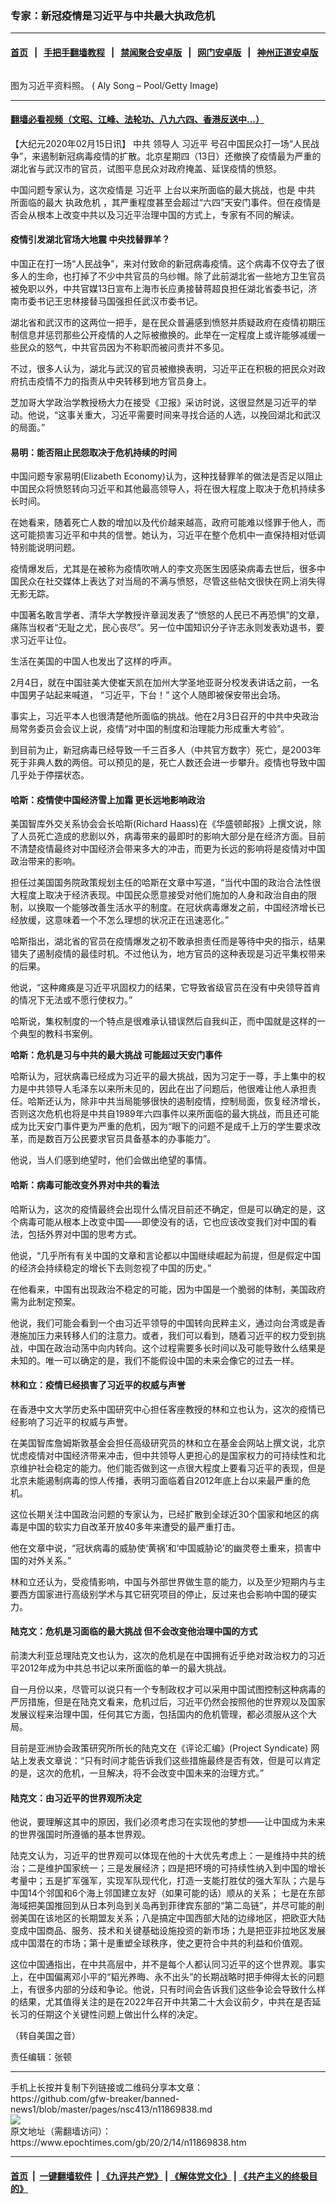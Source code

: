 ### 专家：新冠疫情是习近平与中共最大执政危机
------------------------

#### [首页](https://github.com/gfw-breaker/banned-news1/blob/master/README.md) &nbsp;&nbsp;|&nbsp;&nbsp; [手把手翻墙教程](https://github.com/gfw-breaker/guides/wiki) &nbsp;&nbsp;|&nbsp;&nbsp; [禁闻聚合安卓版](https://github.com/gfw-breaker/bn-android) &nbsp;&nbsp;|&nbsp;&nbsp; [网门安卓版](https://github.com/oGate2/oGate) &nbsp;&nbsp;|&nbsp;&nbsp; [神州正道安卓版](https://github.com/SzzdOgate/update) 



<div><img alt="" class="aligncenter wp-post-image" src="https://i.epochtimes.com/assets/uploads/2019/06/xi-jinping-GettyImages-598847582-600x400.jpg"/>
<div class="red16 caption">
 <p>
  图为习近平资料照。 ( Aly Song – Pool/Getty Image)
 </p>
</div>
</div><hr/>

#### [翻墙必看视频（文昭、江峰、法轮功、八九六四、香港反送中...）](https://github.com/gfw-breaker/banned-news1/blob/master/pages/link3.md)

<div><p>
 【大纪元2020年02月15日讯】
 <ok href="https://www.epochtimes.com/gb/tag/%E4%B8%AD%E5%85%B1.html">
  中共
 </ok>
 领导人
 <ok href="https://www.epochtimes.com/gb/tag/%E4%B9%A0%E8%BF%91%E5%B9%B3.html">
  习近平
 </ok>
 号召中国民众打一场“人民战争”，来遏制新冠病毒疫情的扩散。北京星期四（13日）还撤换了疫情最为严重的湖北省与武汉市的官员，试图平息民众对政府掩盖、延误疫情的愤怒。
</p>
<p>
 中国问题专家认为，这次疫情是
 <ok href="https://www.epochtimes.com/gb/tag/%E4%B9%A0%E8%BF%91%E5%B9%B3.html">
  习近平
 </ok>
 上台以来所面临的最大挑战，也是
 <ok href="https://www.epochtimes.com/gb/tag/%E4%B8%AD%E5%85%B1.html">
  中共
 </ok>
 所面临的最大
 <ok href="https://www.epochtimes.com/gb/tag/%E6%89%A7%E6%94%BF%E5%8D%B1%E6%9C%BA.html">
  执政危机
 </ok>
 ，其严重程度甚至会超过“六四”天安门事件。但在疫情是否会从根本上改变中共以及习近平治理中国的方式上，专家有不同的解读。
</p>
<div class="wsw">
 <h4>
  <strong>
   疫情引发湖北官场大地震 中央找替罪羊？
  </strong>
 </h4>
 <p>
  中国正在打一场“人民战争”，来对付致命的新冠病毒疫情。这个病毒不仅夺去了很多人的生命，也打掉了不少中共官员的乌纱帽。除了此前湖北省一些地方卫生官员被免职以外，中共官媒13日宣布上海市长应勇接替蒋超良担任湖北省委书记，济南市委书记王忠林接替马国强担任武汉市委书记。
 </p>
 <p>
  湖北省和武汉市的这两位一把手，是在民众普遍感到愤怒并质疑政府在疫情初期压制信息并惩罚那些公开疫情的人之际被撤换的。此举在一定程度上或许能够减缓一些民众的怒气，中共官员因为不称职而被问责并不多见。
 </p>
 <p>
  不过，很多人认为，湖北与武汉的官员被撤换表明，习近平正在积极的把民众对政府抗击疫情不力的指责从中央转移到地方官员身上。
 </p>
 <p>
  芝加哥大学政治学教授杨大力在接受《卫报》采访时说，这很显然是习近平的举动。他说，“这事关重大，习近平需要时间来寻找合适的人选，以挽回湖北和武汉的局面。”
 </p>
 <h4>
  <strong>
   易明：能否阻止民怨取决于危机持续的时间
  </strong>
 </h4>
 <p>
  中国问题专家易明(Elizabeth Economy)认为，这种找替罪羊的做法是否足以阻止中国民众将愤怒转向习近平和其他最高领导人，将在很大程度上取决于危机持续多长时间。
 </p>
 <p>
  在她看来，随着死亡人数的增加以及代价越来越高，政府可能难以怪罪于他人，而这可能损害习近平和中共的信誉。她认为，习近平在整个危机中一直保持相对低调特别能说明问题。
 </p>
 <p>
  疫情爆发后，尤其是在被称为疫情吹哨人的李文亮医生因感染病毒去世后，很多中国民众在社交媒体上表达了对当局的不满与愤怒，尽管这些帖文很快在网上消失得无影无踪。
 </p>
 <p>
  中国著名敢言学者、清华大学教授许章润发表了“愤怒的人民已不再恐惧”的文章，痛陈当权者“无耻之尤，民心丧尽”。另一位中国知识分子许志永则发表劝退书，要求习近平让位。
 </p>
 <p>
  生活在美国的中国人也发出了这样的呼声。
 </p>
 <p>
  2月4日，就在中国驻美大使崔天凯在加州大学圣地亚哥分校发表讲话之前，一名中国男子站起来喊道， “习近平，下台！” 这个人随即被保安带出会场。
 </p>
 <p>
  事实上，习近平本人也很清楚他所面临的挑战。他在2月3日召开的中共中央政治局常务委员会会议上说，疫情“对中国的制度和治理能力形成重大考验”。
 </p>
 <p>
  到目前为止，新冠病毒已经导致一千三百多人（中共官方数字）死亡，是2003年死于非典人数的两倍。可以预见的是，死亡人数还会进一步攀升。疫情也导致中国几乎处于停摆状态。
 </p>
 <h4>
  <strong>
   哈斯：疫情使中国经济雪上加霜 更长远地影响政治
  </strong>
 </h4>
 <p>
  美国智库外交关系协会会长哈斯(Richard Haass)在《华盛顿邮报》上撰文说，除了人员死亡造成的悲剧以外，病毒带来的最即时的影响大部分是在经济方面。目前不清楚疫情最终对中国经济会带来多大的冲击，而更为长远的影响将是疫情对中国政治带来的影响。
 </p>
 <p>
  担任过美国国务院政策规划主任的哈斯在文章中写道，“当代中国的政治合法性很大程度上取决于经济表现。中国民众愿意接受对他们施加的人身和政治自由的限制，以换取一个能够改善生活水平的制度。在冠状病毒爆发之前，中国经济增长已经放缓，这意味着一个不怎么理想的状况正在迅速恶化。”
 </p>
 <p>
  哈斯指出，湖北省的官员在疫情爆发之初不敢承担责任而是等待中央的指示，结果错失了遏制疫情的最佳时机。不过他认为，地方官员的这种表现是习近平集权带来的后果。
 </p>
 <p>
  他说，“这种瘫痪是习近平巩固权力的结果，它导致省级官员在没有中央领导首肯的情况下无法或不愿行使权力。”
 </p>
 <p>
  哈斯说，集权制度的一个特点是很难承认错误然后自我纠正，而中国就是这样的一个典型的教科书案例。
 </p>
 <p>
  <strong>
   哈斯：危机是习与中共的最大挑战 可能超过天安门事件
  </strong>
 </p>
 <p>
  哈斯认为，冠状病毒已经成为习近平的最大挑战，因为习定于一尊，手上集中的权力是中共领导人毛泽东以来所未见的，因此在出了问题后，他很难让他人承担责任。哈斯还认为，除非中共当局能够很快的遏制疫情，控制局面，恢复经济增长，否则这次危机也将是中共自1989年六四事件以来所面临的最大挑战，而且还可能成为比天安门事件更为严重的危机，因为“眼下的问题不是成千上万的学生要求改革，而是数百万公民要求官员具备基本的办事能力”。
 </p>
 <p>
  他说，当人们感到绝望时，他们会做出绝望的事情。
 </p>
 <h4>
  <strong>
   哈斯：病毒可能改变外界对中共的看法
  </strong>
 </h4>
 <p>
  哈斯认为，这次的疫情最终会出现什么情况目前还不确定，但是可以确定的是，这个病毒可能从根本上改变中国——即使没有的话，它也应该改变我们对中国的看法，包括外界对中国的思考方式。
 </p>
 <p>
  他说，“几乎所有有关中国的文章和言论都以中国继续崛起为前提，但是假定中国的经济会持续稳定的增长下去则忽视了中国的历史。”
 </p>
 <p>
  在他看来，中国有出现政治不稳定的可能，因为中国是一个脆弱的体制，美国政府需为此制定预案。
 </p>
 <p>
  他说，我们可能会看到一个由习近平领导的中国转向民粹主义，通过向台湾或是香港施加压力来转移人们的注意力。或者，我们可以看到，随着习近平的权力受到挑战，中国在政治动荡中向内转向。这个过程需要多长时间以及可能导致什么结果是未知的。唯一可以确定的是，我们不能假设中国的未来会像它的过去一样。
 </p>
 <h4>
  <strong>
   林和立：疫情已经损害了习近平的权威与声誉
  </strong>
 </h4>
 <p>
  在香港中文大学历史系中国研究中心担任客座教授的林和立也认为，这次的疫情已经影响了习近平的权威与声誉。
 </p>
 <p>
  在美国智库詹姆斯敦基金会担任高级研究员的林和立在基金会网站上撰文说，北京忧虑疫情对中国经济带来冲击，但中共领导人更担心的是国家权力的可持续性和北京维护社会稳定的能力。他们能否做到这一点很大程度上要看习近平的表现，但是北京未能遏制病毒的惊人传播，表明习面临着自2012年底上台以来最严重的危机。
 </p>
 <p>
  这位长期关注中国政治问题的专家认为，已经扩散到全球近30个国家和地区的病毒是中国的软实力自改革开放40多年来遭受的最严重打击。
 </p>
 <p>
  他在文章中说，“冠状病毒的威胁使‘黄祸’和‘中国威胁论’的幽灵卷土重来，损害中国的对外关系。”
 </p>
 <p>
  林和立还认为，受疫情影响，中国与外部世界做生意的能力，以及至少短期内与主要西方国家进行高级别学术与其它研究项目的停止，反过来也会影响中国的硬实力。
 </p>
 <h4>
  <strong>
   陆克文：危机是习面临的最大挑战 但不会改变他治理中国的方式
  </strong>
 </h4>
 <p>
  前澳大利亚总理陆克文也认为，这次的危机是在中国拥有近乎绝对政治权力的习近平2012年成为中共总书记以来所面临的单一的最大挑战。
 </p>
 <p>
  自一月份以来，尽管可以说只有一个专制政权才可以采用中国试图控制这种病毒的严厉措施，但是在陆克文看来，危机过后，习近平仍然会按照他的世界观以及国家发展议程来治理中国，任何其它方面，包括国内的危机管理，都必须服从这个大局。
 </p>
 <p>
  目前是亚洲协会政策研究所所长的陆克文在《评论汇编》(Project Syndicate) 网站上发表文章说：“只有时间才能告诉我们这些措施最终是否有效，但是可以肯定的是，这次的危机，一旦解决，将不会改变中国未来的治理方式。”
 </p>
 <h4>
  <strong>
   陆克文：由习近平的世界观所决定
  </strong>
 </h4>
 <p>
  他说，要理解这其中的原因，我们必须考虑习在实现他的梦想——让中国成为未来的世界强国时所遵循的基本世界观。
 </p>
 <p>
  陆克文认为，习近平的世界观可以体现在他的十大优先考虑上：一是维持中共的统治；二是维护国家统一；三是发展经济；四是把环境的可持续性纳入到中国的增长考量中；五是扩军强军，实现军队现代化，打造一支能打胜仗的强大军队；六是与中国14个邻国和6个海上邻国建立友好（如果可能的话）顺从的关系； 七是在东部海域把美国推回到从日本列岛到关岛再到菲律宾东部的“第二岛链”，并尽可能的削弱美国在该地区的长期盟友关系；八是搞定中国西部大陆的边缘地区，把欧亚大陆变成中国商品、服务、技术和关键基础设施投资的新市场；九是把亚非拉地区发展成中国潜在的市场；第十是重塑全球秩序，使之更符合中共的利益和价值观。
 </p>
 <p>
  这位中国通指出，在中共高层中，并不是每个人都认同习近平的这个世界观。事实上，在中国偏离邓小平的“韬光养晦、永不出头”的长期战略时把手伸得太长的问题上，有很多内部的分歧和争论。他说，只有时间会告诉我们这些争论会导致什么样的结果，尤其值得关注的是在2022年召开中共第二十大会议前夕，中共在是否延长习的任期这个关键性问题上做出什么样的决定。
 </p>
 <p>
  （转自美国之音）
 </p>
 <p>
  责任编辑：张顿
 </p>
</div>
</div>
<hr/>
手机上长按并复制下列链接或二维码分享本文章：<br/>
https://github.com/gfw-breaker/banned-news1/blob/master/pages/nsc413/n11869838.md <br/>
<a href='https://github.com/gfw-breaker/banned-news1/blob/master/pages/nsc413/n11869838.md'><img src='https://github.com/gfw-breaker/banned-news1/blob/master/pages/nsc413/n11869838.md.png'/></a> <br/>
原文地址（需翻墙访问）：https://www.epochtimes.com/gb/20/2/14/n11869838.htm


------------------------
#### [首页](https://github.com/gfw-breaker/banned-news1/blob/master/README.md) &nbsp;|&nbsp; [一键翻墙软件](https://github.com/gfw-breaker/nogfw/blob/master/README.md) &nbsp;| [《九评共产党》](https://github.com/gfw-breaker/9ping.md/blob/master/README.md#九评之一评共产党是什么) | [《解体党文化》](https://github.com/gfw-breaker/jtdwh.md/blob/master/README.md) | [《共产主义的终极目的》](https://github.com/gfw-breaker/gczydzjmd.md/blob/master/README.md)


<img src='http://gfw-breaker.win/banned-news/pages/nsc413/n11869838.md' width='0px' height='0px'/>